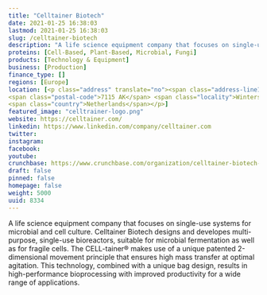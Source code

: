 ```yaml
---
title: "Celltainer Biotech"
date: 2021-01-25 16:38:03
lastmod: 2021-01-25 16:38:03
slug: /celltainer-biotech
description: "A life science equipment company that focuses on single-use systems for microbial and cell culture. Celltainer Biotech designs and developes multi-purpose, single-use bioreactors, suitable for microbial fermentation as well as for fragile cells. The CELL-tainer® makes use of a unique patented 2-dimensional movement principle that ensures high mass transfer at optimal agitation. This technology, combined with a unique bag design, results in high-performance bioprocessing with improved productivity for a wide range of applications."
proteins: [Cell-Based, Plant-Based, Microbial, Fungi]
products: [Technology & Equipment]
business: [Production]
finance_type: []
regions: [Europe]
location: [<p class="address" translate="no"><span class="address-line1">Bothoekweg</span><br>
<span class="postal-code">7115 AK</span> <span class="locality">Winterswijk Brinkheurne</span><br>
<span class="country">Netherlands</span></p>]
featured_image: "celltrainer-logo.png"
website: https://celltainer.com/
linkedin: https://www.linkedin.com/company/celltainer.com
twitter: 
instagram: 
facebook: 
youtube: 
crunchbase: https://www.crunchbase.com/organization/celltainer-biotech-bv
draft: false
pinned: false
homepage: false
weight: 5000
uuid: 8334
---
```

A life science equipment company that focuses on single-use systems for microbial and cell culture. Celltainer Biotech designs and developes multi-purpose, single-use bioreactors, suitable for microbial fermentation as well as for fragile cells. The CELL-tainer® makes use of a unique patented 2-dimensional movement principle that ensures high mass transfer at optimal agitation. This technology, combined with a unique bag design, results in high-performance bioprocessing with improved productivity for a wide range of applications.
